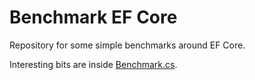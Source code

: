 ﻿# Benchmark EF Core

Repository for some simple benchmarks around EF Core.

Interesting bits are inside [Benchmark.cs](Benchmark.cs).
